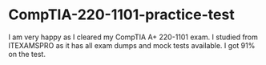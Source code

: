 # CompTIA-220-1101-practice-test
I am very happy as I cleared my CompTIA A+ 220-1101 exam. I studied from ITEXAMSPRO as it has all exam dumps and mock tests available. I got 91% on the test.
